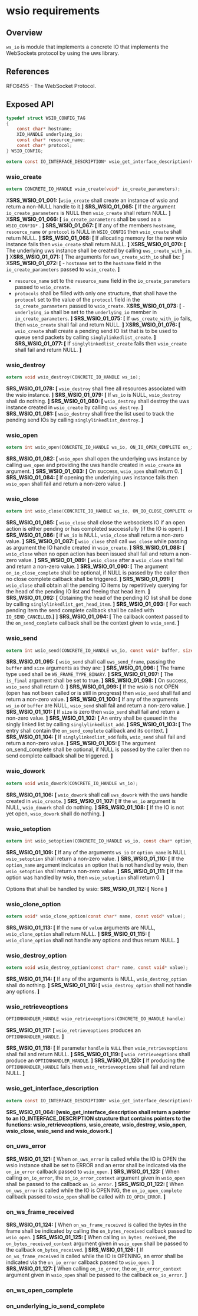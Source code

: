# wsio requirements
 
## Overview

`ws_io` is module that implements a concrete IO that implements the WebSockets protocol by using the uws library.

## References

RFC6455 - The WebSocket Protocol.

## Exposed API

```c
typedef struct WSIO_CONFIG_TAG
{
	const char* hostname;
	XIO_HANDLE underlying_io;
	const char* resource_name;
	const char* protocol;
} WSIO_CONFIG;

extern const IO_INTERFACE_DESCRIPTION* wsio_get_interface_description(void);
```

### wsio_create

```c
extern CONCRETE_IO_HANDLE wsio_create(void* io_create_parameters);
```

X**SRS_WSIO_01_001: [**`wsio_create` shall create an instance of wsio and return a non-NULL handle to it.**]**
**SRS_WSIO_01_065: [** If the argument `io_create_parameters` is NULL then `wsio_create` shall return NULL. **]**
X**SRS_WSIO_01_066: [** `io_create_parameters` shall be used as a `WSIO_CONFIG*` . **]**
**SRS_WSIO_01_067: [** If any of the members `hostname`, `resource_name` or `protocol` is NULL in `WSIO_CONFIG` then `wsio_create` shall return NULL. **]**
**SRS_WSIO_01_068: [** If allocating memory for the new wsio instance fails then `wsio_create` shall return NULL. **]**
X**SRS_WSIO_01_070: [** The underlying uws instance shall be created by calling `uws_create_with_io`. **]**
X**SRS_WSIO_01_071: [** The arguments for `uws_create_with_io` shall be: **]**
X**SRS_WSIO_01_072: [** - `hostname` set to the `hostname` field in the `io_create_parameters` passed to `wsio_create`. **]**
- `resource_name` set to the `resource_name` field in the `io_create_parameters` passed to `wsio_create`.
- `protocols` shall be filled with only one structure, that shall have the `protocol` set to the value of the `protocol` field in the `io_create_parameters` passed to `wsio_create`.
X**SRS_WSIO_01_073: [** - `underlying_io` shall be set to the `underlying_io` member in `io_create_parameters`. **]**
**SRS_WSIO_01_075: [** If `uws_create_with_io` fails, then `wsio_create` shall fail and return NULL. **]**
X**SRS_WSIO_01_076: [** `wsio_create` shall create a pending send IO list that is to be used to queue send packets by calling `singlylinkedlist_create`. **]**
**SRS_WSIO_01_077: [** If `singlylinkedlist_create` fails then `wsio_create` shall fail and return NULL. **]**

### wsio_destroy

```c
extern void wsio_destroy(CONCRETE_IO_HANDLE ws_io);
```

**SRS_WSIO_01_078: [** `wsio_destroy` shall free all resources associated with the wsio instance. **]**
**SRS_WSIO_01_079: [** If `ws_io` is NULL, `wsio_destroy` shall do nothing.  **]**
**SRS_WSIO_01_080: [** `wsio_destroy` shall destroy the uws instance created in `wsio_create` by calling `uws_destroy`. **]**
**SRS_WSIO_01_081: [** `wsio_destroy` shall free the list used to track the pending send IOs by calling `singlylinkedlist_destroy`. **]**

### wsio_open

```c
extern int wsio_open(CONCRETE_IO_HANDLE ws_io, ON_IO_OPEN_COMPLETE on_io_open_complete, void* on_io_open_complete_context, ON_BYTES_RECEIVED on_bytes_received, void* on_bytes_received_context, ON_IO_ERROR on_io_error, void* on_io_error_context);
```

**SRS_WSIO_01_082: [** `wsio_open` shall open the underlying uws instance by calling `uws_open` and providing the uws handle created in `wsio_create` as argument. **]**
**SRS_WSIO_01_083: [** On success, `wsio_open` shall return 0. **]**
**SRS_WSIO_01_084: [** If opening the underlying uws instance fails then `wsio_open` shall fail and return a non-zero value. **]**

### wsio_close

```c
extern int wsio_close(CONCRETE_IO_HANDLE ws_io, ON_IO_CLOSE_COMPLETE on_io_close_complete, void* callback_context);
```

**SRS_WSIO_01_085: [** `wsio_close` shall close the websockets IO if an open action is either pending or has completed successfully (if the IO is open).  **]**
**SRS_WSIO_01_086: [** if `ws_io` is NULL, `wsio_close` shall return a non-zero value.  **]**
**SRS_WSIO_01_087: [** `wsio_close` shall call `uws_close` while passing as argument the IO handle created in `wsio_create`.  **]**
**SRS_WSIO_01_088: [** `wsio_close` when no open action has been issued shall fail and return a non-zero value. **]**
**SRS_WSIO_01_089: [** `wsio_close` after a `wsio_close` shall fail and return a non-zero value.  **]**
**SRS_WSIO_01_090: [** The argument `on_io_close_complete` shall be optional, if NULL is passed by the caller then no close complete callback shall be triggered.  **]**
**SRS_WSIO_01_091: [** `wsio_close` shall obtain all the pending IO items by repetitively querying for the head of the pending IO list and freeing that head item. **]**
**SRS_WSIO_01_092: [** Obtaining the head of the pending IO list shall be done by calling `singlylinkedlist_get_head_item`. **]**
**SRS_WSIO_01_093: [** For each pending item the send complete callback shall be called with `IO_SEND_CANCELLED`.**\]** **]**
**SRS_WSIO_01_094: [** The callback context passed to the `on_send_complete` callback shall be the context given to `wsio_send`.  **]**

### wsio_send

```c
extern int wsio_send(CONCRETE_IO_HANDLE ws_io, const void* buffer, size_t size, ON_SEND_COMPLETE on_send_complete, void* callback_context);
```

**SRS_WSIO_01_095: [** `wsio_send` shall call `uws_send_frame`, passing the `buffer` and `size` arguments as they are: **]**
**SRS_WSIO_01_096: [** The frame type used shall be `WS_FRAME_TYPE_BINARY`. **]**
**SRS_WSIO_01_097: [** The `is_final` argument shall be set to true. **]**
**SRS_WSIO_01_098: [** On success, `wsio_send` shall return 0. **]**
**SRS_WSIO_01_099: [** If the wsio is not OPEN (open has not been called or is still in progress) then `wsio_send` shall fail and return a non-zero value. **]**
**SRS_WSIO_01_100: [** If any of the arguments `ws_io` or `buffer` are NULL, `wsio_send` shall fail and return a non-zero value. **]**
**SRS_WSIO_01_101: [** If `size` is zero then `wsio_send` shall fail and return a non-zero value. **]**
**SRS_WSIO_01_102: [** An entry shall be queued in the singly linked list by calling `singlylinkedlist_add`. **]**
**SRS_WSIO_01_103: [** The entry shall contain the `on_send_complete` callback and its context. **]**
**SRS_WSIO_01_104: [** If `singlylinkedlist_add` fails, `wsio_send` shall fail and return a non-zero value. **]**
**SRS_WSIO_01_105: [** The argument on_send_complete shall be optional, if NULL is passed by the caller then no send complete callback shall be triggered. **]**

### wsio_dowork

```c
extern void wsio_dowork(CONCRETE_IO_HANDLE ws_io);
```

**SRS_WSIO_01_106: [** `wsio_dowork` shall call `uws_dowork` with the uws handle created in `wsio_create`. **]**
**SRS_WSIO_01_107: [** If the `ws_io` argument is NULL, `wsio_dowork` shall do nothing. **]**
**SRS_WSIO_01_108: [** If the IO is not yet open, `wsio_dowork` shall do nothing. **]**

### wsio_setoption

```c
extern int wsio_setoption(CONCRETE_IO_HANDLE ws_io, const char* option_name, const void* value);
```

**SRS_WSIO_01_109: [** If any of the arguments `ws_io` or `option_name` is NULL `wsio_setoption` shall return a non-zero value. **]**
**SRS_WSIO_01_110: [** If the `option_name` argument indicates an option that is not handled by wsio, then `wsio_setoption` shall return a non-zero value. **]**
**SRS_WSIO_01_111: [** If the option was handled by wsio, then `wsio_setoption` shall return 0. **]**

Options that shall be handled by wsio:
**SRS_WSIO_01_112: [** None **]**

### wsio_clone_option

```c
extern void* wsio_clone_option(const char* name, const void* value);
```

**SRS_WSIO_01_113: [** If the `name` or `value` arguments are NULL, `wsio_clone_option` shall return NULL. **]**
**SRS_WSIO_01_115: [** `wsio_clone_option` shall not handle any options and thus return NULL. **]**

### wsio_destroy_option

```c
extern void wsio_destroy_option(const char* name, const void* value);
```

**SRS_WSIO_01_114: [** If any of the arguments is NULL, `wsio_destroy_option` shall do nothing. **]**
**SRS_WSIO_01_116: [** `wsio_destroy_option` shall not handle any options. **]**

### wsio_retrieveoptions

```c
OPTIONHANDLER_HANDLE wsio_retrieveoptions(CONCRETE_IO_HANDLE handle)
```

**SRS_WSIO_01_117: [** `wsio_retrieveoptions` produces an `OPTIONHANDLER_HANDLE`.  **]**

**SRS_WSIO_01_118: [** If parameter `handle` is `NULL` then `wsio_retrieveoptions` shall fail and return NULL. **]**
**SRS_WSIO_01_119: [** `wsio_retrieveoptions` shall produce an `OPTIONHANDLER_HANDLE`. **]**
**SRS_WSIO_01_120: [** If producing the `OPTIONHANDLER_HANDLE` fails then `wsio_retrieveoptions` shall fail and return NULL.  **]**

### wsio_get_interface_description

```c
extern const IO_INTERFACE_DESCRIPTION* wsio_get_interface_description(void);
```

**SRS_WSIO_01_064: [**wsio_get_interface_description shall return a pointer to an IO_INTERFACE_DESCRIPTION structure that contains pointers to the functions: wsio_retrieveoptions, wsio_create, wsio_destroy, wsio_open, wsio_close, wsio_send and wsio_dowork.**]** 

### on_uws_error

**SRS_WSIO_01_121: [** When `on_uws_error` is called while the IO is OPEN the wsio instance shall be set to ERROR and an error shall be indicated via the `on_io_error` callback passed to `wsio_open`. **]**
**SRS_WSIO_01_123: [** When calling `on_io_error`, the `on_io_error_context` argument given in `wsio_open` shall be passed to the callback `on_io_error`. **]**
**SRS_WSIO_01_122: [** When `on_uws_error` is called while the IO is OPENING, the `on_io_open_complete` callback passed to `wsio_open` shall be called with `IO_OPEN_ERROR`. **]**

### on_ws_frame_received

**SRS_WSIO_01_124: [** When `on_ws_frame_received` is called the bytes in the frame shall be indicated by calling the `on_bytes_received` callback passed to `wsio_open`. **]**
**SRS_WSIO_01_125: [** When calling `on_bytes_received`, the `on_bytes_received_context` argument given in `wsio_open` shall be passed to the callback `on_bytes_received`. **]**
**SRS_WSIO_01_126: [** If `on_ws_frame_received` is called while the IO is OPENING, an error shall be indicated via the `on_io_error` callback passed to `wsio_open`. **]**
**SRS_WSIO_01_127: [** When calling `on_io_error`, the `on_io_error_context` argument given in `wsio_open` shall be passed to the callback `on_io_error`. **]**

### on_ws_open_complete

### on_underlying_io_send_complete

